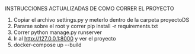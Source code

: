 INSTRUCCIONES ACTUALIZADAS DE COMO CORRER EL PROYECTO



1. Copiar el archivo settings.py y meterlo dentro de la carpeta proyectoDS
3. Pararse sobre el root y correr pip install -r requirements.txt
4. Correr python manage.py runserver
5. Ir al http://127.0.0.1:8000 y ver el proyecto
6. docker-compose up --build


